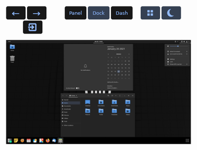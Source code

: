 </br>
</br>
</br>
</br>
</br>
</br>
</br>
</br>
</br>
</br>
</br>
</br>
</br>
</br>
</br>
</br>
</br>
</br>
</br>
</br>
</br>
</br>
</br>
</br>
</br>
</br>
</br>
</br>
</br>
</br>

<a href=""><img src="../btn/button_back_on.png"></a>
<a href=""><img src="../btn/button_next_on.png"></a>
&emsp;&emsp;&emsp;
<a href=""><img src="../btn/button_panel_off.png"></a>
<a href=""><img src="../btn/button_dock_on.png"></a>
<a href=""><img src="../btn/button_dash_off.png"></a>
&emsp;
<a href=""><img src="../btn/button_icons_on.png"></a>
<a href=""><img src="../btn/button_dark_on.png"></a>
&emsp;&emsp;&emsp;
<a href=""><img src="../btn/button_exit.png"></a>

<td> <img src="../img/3_dms.png"> </td>

<!--
<span id="test">
  <table>
    <tbody>
      <tr rowspan="2">
        <td>
          <a href=""><img src="../btn/button_back_on.png"></a>
          <a href=""><img src="../btn/button_next_on.png"></a>
          &emsp;
          <a href=""><img src="../btn/button_dark_on.png"></a>
          &emsp;
          <a href=""><img src="../btn/button_panel_off.png"></a>
          <a href=""><img src="../btn/button_dock_on.png"></a>
          <a href=""><img src="../btn/button_dash_off.png"></a>
          &emsp;
          <a href=""><img src="../btn/button_icons_on.png"></a>
        </td>
      </tr>
      <tr>
      </tr>
      <tr>
        <td> <img src="../img/3_dms.png"> </td>
      </tr>
    </tbody>
  </table>
</span>
-->

</br>
</br>
</br>
</br>
</br>
</br>
</br>
</br>
</br>
</br>
</br>
</br>
</br>
</br>
</br>
</br>
</br>
</br>
</br>
</br>
</br>
</br>
</br>
</br>
</br>
</br>
</br>
</br>
</br>
</br>
